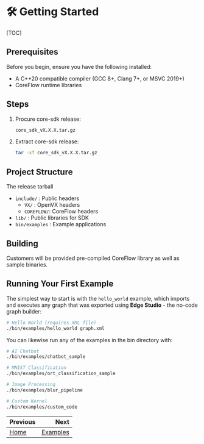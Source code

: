 # 🛠️ Getting Started
[TOC]

## Prerequisites

Before you begin, ensure you have the following installed:

- A C++20 compatible compiler (GCC 8+, Clang 7+, or MSVC 2019+)
- CoreFlow runtime libraries

## Steps

1. Procure core-sdk release:
   ```bash
   core_sdk_vX.X.X.tar.gz
   ```

2. Extract core-sdk release:
   ```bash
   tar -xf core_sdk_vX.X.X.tar.gz
   ```


## Project Structure
The release tarball

- `include/`     : Public headers
    - `VX/`      : OpenVX headers
    - `COREFLOW/`: CoreFlow headers
- `lib/`         : Public libraries for SDK
- `bin/examples` : Example applications

## Building

Customers will be provided pre-compiled CoreFlow library as well as sample binaries.

## Running Your First Example
The simplest way to start is with the `hello_world` example, which imports and executes any graph that was exported using **Edge Studio** - the no-code graph builder:

```bash
# Hello World (requires XML file)
./bin/examples/hello_world graph.xml
```

You can likewise run any of the examples in the bin directory with:
```bash
# AI Chatbot
./bin/examples/chatbot_sample

# MNIST Classification
./bin/examples/ort_classification_sample

# Image Processing
./bin/examples/blur_pipeline

# Custom Kernel
./bin/examples/custom_code
```

<div class="section_buttons">

| Previous          |                              Next |
|:------------------|----------------------------------:|
| [Home](../README.md) | [Examples](examples.md) |

</div>